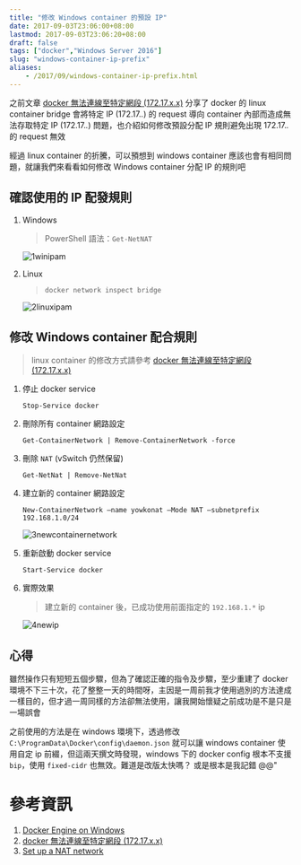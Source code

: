 ```yaml
---
title: "修改 Windows container 的預設 IP"
date: 2017-09-03T23:06:00+08:00
lastmod: 2017-09-03T23:06:20+08:00
draft: false
tags: ["docker","Windows Server 2016"]
slug: "windows-container-ip-prefix"
aliases:
    - /2017/09/windows-container-ip-prefix.html
---
```

之前文章 [docker 無法連線至特定網段 (172.17.x.x)](https://blog.yowko.com/2017/09/docker-172-17-ip.html) 分享了 docker 的 linux container bridge 會將特定 IP (172.17.*.*) 的 request 導向 container 內部而造成無法存取特定 IP (172.17.*.*) 問題，也介紹如何修改預設分配 IP 規則避免出現 172.17.*.* 的 request 無效

經過 linux container 的折騰，可以預想到 windows container 應該也會有相同問題，就讓我們來看看如何修改 Windows container 分配 IP 的規則吧

## 確認使用的 IP 配發規則

1.  Windows

    > PowerShell 語法：`Get-NetNAT`

    ![1winipam](https://user-images.githubusercontent.com/3851540/30004096-771006d4-90fb-11e7-88ed-1db22c5d9d39.png)

2.  Linux

    > `docker network inspect bridge`

    ![2linuxipam](https://user-images.githubusercontent.com/3851540/30004097-7735f646-90fb-11e7-9f3b-b78fdbb18577.png)

## 修改 Windows container 配合規則

> linux container 的修改方式請參考 [docker 無法連線至特定網段 (172.17.x.x)](https://blog.yowko.com/2017/09/docker-172-17-ip.html)

1.  停止 docker service

    ```
    Stop-Service docker
    ```

2.  刪除所有 container 網路設定

    ```
    Get-ContainerNetwork | Remove-ContainerNetwork -force
    ```

3.  刪除 `NAT` (vSwitch 仍然保留)

    ```
    Get-NetNat | Remove-NetNat
    ```

4.  建立新的 container 網路設定

    ```
    New-ContainerNetwork –name yowkonat –Mode NAT –subnetprefix 192.168.1.0/24
    ```

    ![3newcontainernetwork](https://user-images.githubusercontent.com/3851540/30004098-7755c836-90fb-11e7-8b5a-b28530bd05c9.png)

5.  重新啟動 docker service

    ```
    Start-Service docker
    ```

6.  實際效果

    > 建立新的 container 後，已成功使用前面指定的 `192.168.1.*` ip

    ![4newip](https://user-images.githubusercontent.com/3851540/30004099-775cd05e-90fb-11e7-99ef-89aada998b8b.png)

## 心得

雖然操作只有短短五個步驟，但為了確認正確的指令及步驟，至少重建了 docker 環境不下三十次，花了整整一天的時間呀，主因是一周前我才使用過別的方法達成一樣目的，但才過一周同樣的方法卻無法使用，讓我開始懷疑之前成功是不是只是一場誤會

之前使用的方法是在 windows 環境下，透過修改 `C:\ProgramData\Docker\config\daemon.json` 就可以讓 windows container 使用自定 ip 前綴，但這兩天撰文時發現，windows 下的 docker config 根本不支援 `bip`，使用 `fixed-cidr` 也無效。難道是改版太快嗎？ 或是根本是我記錯 @@"

# 參考資訊

1.  [Docker Engine on Windows](https://docs.microsoft.com/en-us/virtualization/windowscontainers/manage-docker/configure-docker-daemon)
2.  [docker 無法連線至特定網段 (172.17.x.x)](https://blog.yowko.com/2017/09/docker-172-17-ip.html)
3.  [Set up a NAT network](https://docs.microsoft.com/en-us/virtualization/hyper-v-on-windows/user-guide/setup-nat-network)
